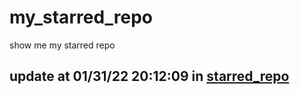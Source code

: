# my_starred_repo
show me my starred repo

update at 01/31/22 20:12:09 in [starred_repo](./index.html)
---


